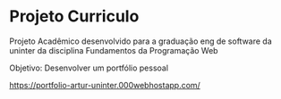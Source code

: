 # Projeto Curriculo
Projeto Acadêmico desenvolvido para a graduação eng de software da uninter da disciplina Fundamentos da Programação Web

Objetivo: Desenvolver um portfólio pessoal

https://portfolio-artur-uninter.000webhostapp.com/
